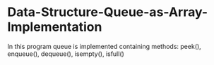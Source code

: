 # Data-Structure-Queue-as-Array-Implementation
In this program queue is implemented containing methods: peek(), enqueue(), dequeue(), isempty(), isfull()
